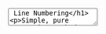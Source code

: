 # <textarea> Line Numbering
Simple, pure JavaScript method to prefix a <textarea> with line numbers.

## Usage
```
var input = document.getElementById("myInput");

LNPrefix(input);
input.addEventListener("input", LNPrefix.bind(this, input));
```

## Tips
-
